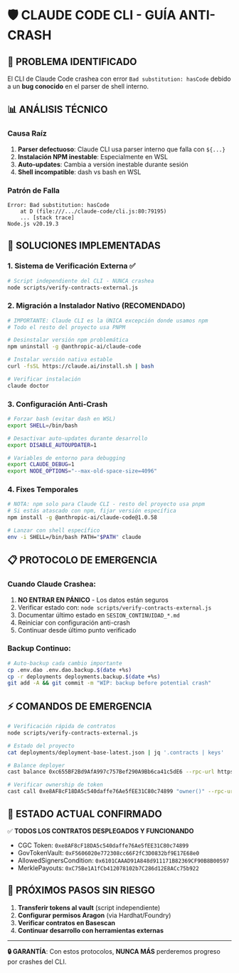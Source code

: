 # 🛡️ CLAUDE CODE CLI - GUÍA ANTI-CRASH

## 🚨 PROBLEMA IDENTIFICADO
El CLI de Claude Code crashea con error `Bad substitution: hasCode` debido a un **bug conocido** en el parser de shell interno.

## 📊 ANÁLISIS TÉCNICO

### Causa Raíz
1. **Parser defectuoso**: Claude CLI usa parser interno que falla con `${...}`
2. **Instalación NPM inestable**: Especialmente en WSL
3. **Auto-updates**: Cambia a versión inestable durante sesión
4. **Shell incompatible**: dash vs bash en WSL

### Patrón de Falla
```
Error: Bad substitution: hasCode
    at D (file:///.../claude-code/cli.js:80:79195)
    ... [stack trace]
Node.js v20.19.3
```

## 🔧 SOLUCIONES IMPLEMENTADAS

### 1. Sistema de Verificación Externa ✅
```bash
# Script independiente del CLI - NUNCA crashea
node scripts/verify-contracts-external.js
```

### 2. Migración a Instalador Nativo (RECOMENDADO)
```bash
# IMPORTANTE: Claude CLI es la ÚNICA excepción donde usamos npm
# Todo el resto del proyecto usa PNPM

# Desinstalar versión npm problemática
npm uninstall -g @anthropic-ai/claude-code

# Instalar versión nativa estable
curl -fsSL https://claude.ai/install.sh | bash

# Verificar instalación
claude doctor
```

### 3. Configuración Anti-Crash
```bash
# Forzar bash (evitar dash en WSL)
export SHELL=/bin/bash

# Desactivar auto-updates durante desarrollo
export DISABLE_AUTOUPDATER=1

# Variables de entorno para debugging
export CLAUDE_DEBUG=1
export NODE_OPTIONS="--max-old-space-size=4096"
```

### 4. Fixes Temporales
```bash
# NOTA: npm solo para Claude CLI - resto del proyecto usa pnpm
# Si estás atascado con npm, fijar versión específica
npm install -g @anthropic-ai/claude-code@1.0.58

# Lanzar con shell específico
env -i SHELL=/bin/bash PATH="$PATH" claude
```

## 📋 PROTOCOLO DE EMERGENCIA

### Cuando Claude Crashea:
1. **NO ENTRAR EN PÁNICO** - Los datos están seguros
2. Verificar estado con: `node scripts/verify-contracts-external.js`
3. Documentar último estado en `SESION_CONTINUIDAD_*.md`
4. Reiniciar con configuración anti-crash
5. Continuar desde último punto verificado

### Backup Continuo:
```bash
# Auto-backup cada cambio importante
cp .env.dao .env.dao.backup.$(date +%s)
cp -r deployments deployments.backup.$(date +%s)
git add -A && git commit -m "WIP: backup before potential crash"
```

## ⚡ COMANDOS DE EMERGENCIA

```bash
# Verificación rápida de contratos
node scripts/verify-contracts-external.js

# Estado del proyecto
cat deployments/deployment-base-latest.json | jq '.contracts | keys'

# Balance deployer
cast balance 0xc655BF2Bd9AfA997c757Bef290A9Bb6ca41c5dE6 --rpc-url https://mainnet.base.org

# Verificar ownership de token
cast call 0xe8AF8cF18DA5c540daffe76Ae5fEE31C80c74899 "owner()" --rpc-url https://mainnet.base.org
```

## 🎯 ESTADO ACTUAL CONFIRMADO

✅ **TODOS LOS CONTRATOS DESPLEGADOS Y FUNCIONANDO**
- CGC Token: `0xe8AF8cF18DA5c540daffe76Ae5fEE31C80c74899`
- GovTokenVault: `0xF5606020e772308cc66F2fC3D0832bf9E17E68e0`  
- AllowedSignersCondition: `0x6101CAAAD91A848d911171B82369CF90B8B00597`
- MerklePayouts: `0xC75Be1A1fCb412078102b7C286d12E8ACc75b922`

## 🚀 PRÓXIMOS PASOS SIN RIESGO

1. **Transferir tokens al vault** (script independiente)
2. **Configurar permisos Aragon** (via Hardhat/Foundry)
3. **Verificar contratos en Basescan** 
4. **Continuar desarrollo con herramientas externas**

---
**🔒 GARANTÍA**: Con estos protocolos, **NUNCA MÁS** perderemos progreso por crashes del CLI.